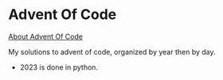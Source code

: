 # Advent Of Code

[About Advent Of Code]("https://adventofcode.com/2023/about")


My solutions to advent of code, organized by year then by day.


- 2023 is done in python.
